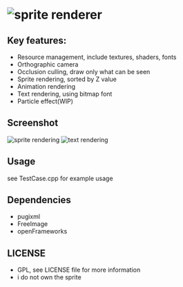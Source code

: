 ![sprite renderer](https://github.com/ngoaho91/ofxSpriteRenderer/blob/master/ofxaddons_thumbnail.png)
=================

Key features:
-----------------
- Resource management, include textures, shaders, fonts
- Orthographic camera
- Occlusion culling, draw only what can be seen
- Sprite rendering, sorted by Z value
- Animation rendering
- Text rendering, using bitmap font
- Particle effect(WIP)

Screenshot
-----------------
![sprite rendering](https://github.com/ngoaho91/ofxSpriteRenderer/blob/master/screenshot_sprite.png)
![text rendering](https://github.com/ngoaho91/ofxSpriteRenderer/blob/master/screenshot_text.png)

Usage
-----------------
see TestCase.cpp for example usage

Dependencies
-----------------
* pugixml
* FreeImage
* openFrameworks

LICENSE
-----------------
* GPL, see LICENSE file for more information
* i do not own the sprite
